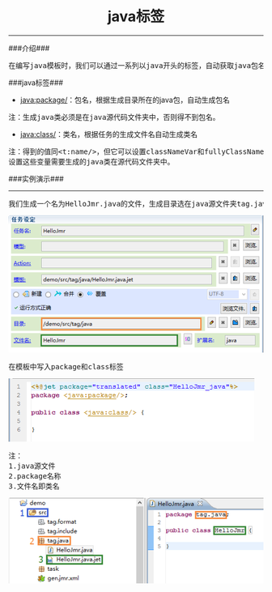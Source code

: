 # <div align="center">java标签</div> #

----------

###介绍###

<pre>
在编写java模板时，我们可以通过一系列以java开头的标签，自动获取java包名和类名的标签
</pre>


###java标签###

* <a href="tag-java-package.html"><java:package/></a>：包名，根据生成目录所在的java包，自动生成包名
<pre>
注：生成java类必须是在java源代码文件夹中，否则得不到包名。
</pre>
* <a href="tag-java-class.html"><java:class/></a>：类名，根据任务的生成文件名自动生成类名
<pre>
注：得到的值同&lt;t:name/&gt;，但它可以设置classNameVar和fullyClassNameVar等变量，
设置这些变量需要生成的java类在源代码文件夹中。
</pre>
###实例演示###

----------

<pre>
我们生成一个名为HelloJmr.java的文件，生成目录选在java源文件夹tag.java下。
</pre>

![](image/tag_java_task.png)

<pre>
在模板中写入package和class标签
</pre>

![](image/tag_java_template.png)

<pre>
注：
1.java源文件
2.package名称
3.文件名即类名
</pre>

![](image/tag_java_result.png)